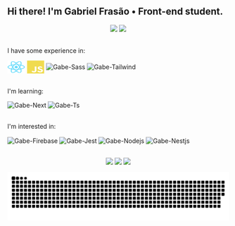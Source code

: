 ## Hi there! I'm Gabriel Frasão • Front-end student.

<div align="center">
  <img height="160em" src="https://github-readme-stats.vercel.app/api?username=slycooper-n&show_icons=true&theme=dracula&include_all_commits=true&count_private=true" />
  <img height="160em" src="https://github-readme-stats.vercel.app/api/top-langs/?username=slycooper-n&layout=compact&langs_count=7&theme=dracula" />
</div>
  
<div style="display: inline_block"><br>
  <p>I have some experience in:</p>
  <img align="center" alt="Gabe-React" height="30" width="40" src="https://raw.githubusercontent.com/devicons/devicon/master/icons/react/react-original.svg" />
  <img align="center" alt="Gabe-Js" height="30" width="40" src="https://raw.githubusercontent.com/devicons/devicon/master/icons/javascript/javascript-plain.svg" />
  <img align="center" alt="Gabe-Sass" height="30" width="40" src="https://cdn.jsdelivr.net/gh/devicons/devicon/icons/sass/sass-original.svg" />
  <img align="center" alt="Gabe-Tailwind" height="30" width="40" src="https://cdn.jsdelivr.net/gh/devicons/devicon/icons/tailwindcss/tailwindcss-plain.svg" />
</div>

<div style="display: inline_block"><br>
  <p>I'm learning:</p>
  <img align="center" alt="Gabe-Next" height="30" width="40" src="https://cdn.jsdelivr.net/gh/devicons/devicon/icons/nextjs/nextjs-original.svg" />
  <img align="center" alt="Gabe-Ts" height="30" width="40" src="https://cdn.jsdelivr.net/gh/devicons/devicon/icons/typescript/typescript-original.svg" />
</div>

<div style="display: inline_block"><br>
  <p>I'm interested in:</p>
  <img align="center" alt="Gabe-Firebase" height="30" width="40" src="https://cdn.jsdelivr.net/gh/devicons/devicon/icons/firebase/firebase-plain.svg" />
  <img align="center" alt="Gabe-Jest" height="30" width="40" src="https://cdn.jsdelivr.net/gh/devicons/devicon/icons/jest/jest-plain.svg" />
  <img align="center" alt="Gabe-Nodejs" height="30" width="40" src="https://cdn.jsdelivr.net/gh/devicons/devicon/icons/nodejs/nodejs-original.svg" />
  <img align="center" alt="Gabe-Nestjs" height="30" width="40" src="https://cdn.jsdelivr.net/gh/devicons/devicon/icons/nestjs/nestjs-plain.svg" />
</div>
  
##
  
<div align="center">
  <a href="https://instagram.com/gabe_frasz" target="_blank"><img src="https://img.shields.io/badge/Instagram-E4405F?style=for-the-badge&logo=instagram&logoColor=white"></a>
  <a href="mailto:gabrielvitor.frasao@gmail.com"><img src="https://img.shields.io/badge/Gmail-D14836?style=for-the-badge&logo=gmail&logoColor=white"></a>
  <a href="https://www.linkedin.com/in/gabriel-vs-frasao" target="_blank"><img src="https://img.shields.io/badge/LinkedIn-0077B5?style=for-the-badge&logo=linkedin&logoColor=white"></a>
</div>

![Snake animation](https://github.com/slycooper-n/slycooper-n/blob/output/github-contribution-grid-snake.svg)
